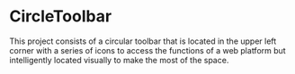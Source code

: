 # CircleToolbar
This project consists of a circular toolbar that is located in the upper left corner with a series of icons to access the functions of a web platform but intelligently located visually to make the most of the space.
